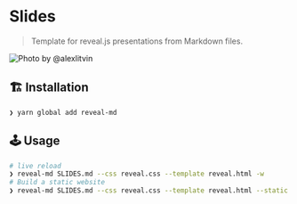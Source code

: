 # Slides

> Template for reveal.js presentations from Markdown files.

![Photo by @alexlitvin](https://source.unsplash.com/MAYsdoYpGuk/640x480)

## 🏗️ Installation

```
❯ yarn global add reveal-md
```

## 🕹️ Usage

```sh
# live reload
❯ reveal-md SLIDES.md --css reveal.css --template reveal.html -w
# Build a static website
❯ reveal-md SLIDES.md --css reveal.css --template reveal.html --static dist
```
